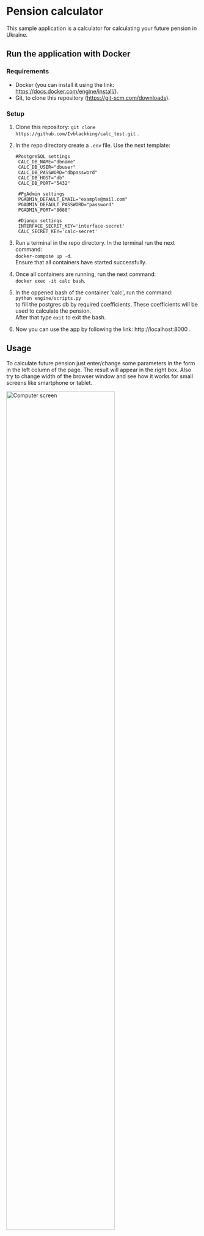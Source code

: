 # Pension calculator
This sample application is a calculator for calculating your future pension in Ukraine.

## Run the application with Docker

### Requirements
- Docker (you can install it using the link: https://docs.docker.com/engine/install/).
- Git, to clone this repository (https://git-scm.com/downloads).

### Setup
1. Clone this repository: `git clone https://github.com/Ivblackking/calc_test.git` .
   
2. In the repo directory create a `.env` file. Use the next template:
   ```
   #PostgreSQL settings
    CALC_DB_NAME="dbname"
    CALC_DB_USER="dbuser"
    CALC_DB_PASSWORD="dbpassword"
    CALC_DB_HOST="db"
    CALC_DB_PORT="5432"
    
    #PgAdmin settings
    PGADMIN_DEFAULT_EMAIL="example@mail.com"
    PGADMIN_DEFAULT_PASSWORD="password"
    PGADMIN_PORT="8080"
    
    #Django settings
    INTERFACE_SECRET_KEY='interface-secret'
    CALC_SECRET_KEY='calc-secret'
   ``` 
3. Run a terminal in the repo directory. In the terminal run the next command:<br />
   `docker-compose up -d`.<br />
   Ensure that all containers have started successfully.
   
4. Once all containers are running, run the next command:<br />
   `docker exec -it calc bash`.<br />

5. In the oppened bash of the container 'calc', run the command:<br />
   `python engine/scripts.py`<br />
   to fill the postgres db by required coefficients. These coefficients will be used to calculate the pension.<br />
   After that type `exit` to exit the bash.
   
6. Now you can use the app by following the link: http://localhost:8000 .

## Usage
To calculate future pension just enter/change some parameters in the form in the left column of the page. The result will appear in the right box.
Also try to change width of the browser window and see how it works for small screens like smartphone or tablet.

<img alt="Computer screen" src="https://www.dropbox.com/scl/fi/zgiqbs72nihtcs67gs5vj/screen1.png?rlkey=puqih6hlqcu0boz9hi2citev9&st=clcjha7s&raw=1" width="75%">

<img alt="Small screen" src="https://www.dropbox.com/scl/fi/lxsheyo8hgnahzujg0rp6/screen2.png?rlkey=u1yuetjoxh5ngs759k7hp8efb&st=1njwmjrg&raw=1" width="35%">
